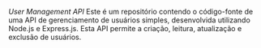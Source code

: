 *User Management API*
Este é um repositório contendo o código-fonte de uma API de gerenciamento de usuários simples, desenvolvida utilizando Node.js e Express.js. Esta API permite a criação, leitura, atualização e exclusão de usuários.
